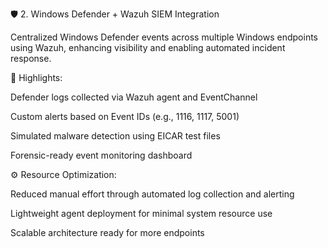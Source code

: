 🛡️ 2. Windows Defender + Wazuh SIEM Integration

Centralized Windows Defender events across multiple Windows endpoints using Wazuh, enhancing visibility and enabling automated incident response.

🔧 Highlights:

Defender logs collected via Wazuh agent and EventChannel

Custom alerts based on Event IDs (e.g., 1116, 1117, 5001)

Simulated malware detection using EICAR test files

Forensic-ready event monitoring dashboard

⚙️ Resource Optimization:

Reduced manual effort through automated log collection and alerting

Lightweight agent deployment for minimal system resource use

Scalable architecture ready for more endpoints
